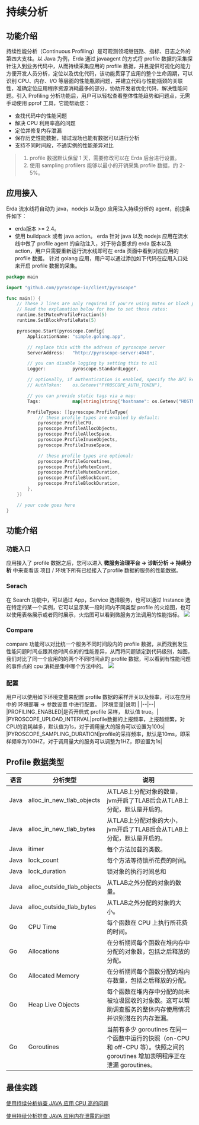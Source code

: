 # 持续分析

## 功能介绍
持续性能分析（Continuous Profiling）是可观测领域继链路、指标、日志之外的第四大支柱。以 Java 为例，Erda 通过 javaagent 的方式将 profile 数据的采集探针注入到业务代码中，从而持续采集应用的 profile 数据，并且提供可视化的能力方便开发人员分析，定位以及优化代码，该功能贯穿了应用的整个生命周期，可以识别 CPU、内存、I/O 等层面的性能瓶颈问题，并建立代码与性能瓶颈的关联性，准确定位应用程序资源消耗最多的部分，协助开发者优化代码，解决性能问题。引入 Profiling 分析功能后，用户可以轻松查看整体性能趋势和问题点，无需手动使用 pprof 工具，它能帮助您：

* 查找代码中的性能问题
* 解决 CPU 利用率高的问题
* 定位并修复内存泄漏
* 保存历史性能数据，错过现场也能有数据可以进行分析
* 支持不同时间段，不通实例的性能差异对比

> 1. profile 数据默认保留 1 天，需要修改可以在 Erda 后台进行设置。
> 2. 使用 sampling profilers 能够以最小的开销采集 profile 数据，约 2-5%。

## 应用接入
Erda 流水线将自动为 java，nodejs 以及go 应用注入持续分析的 agent，前提条件如下：
* erda版本 >= 2.4。
* 使用 buildpack 或者 java action。
erda 针对 java 以及 nodejs 应用在流水线中做了 profile agent 的自动注入，对于符合要求的 erda 版本以及 action，用户只需要重新运行流水线即可在 erda 页面中看到对应应用的 profile 数据。
针对 golang 应用，用户可以通过添加如下代码在应用入口处来开启 profile 数据的采集。
```go
package main

import "github.com/pyroscope-io/client/pyroscope"

func main() {
    // These 2 lines are only required if you're using mutex or block profiling
    // Read the explanation below for how to set these rates:
    runtime.SetMutexProfileFraction(5)
    runtime.SetBlockProfileRate(5)

    pyroscope.Start(pyroscope.Config{
        ApplicationName: "simple.golang.app",

        // replace this with the address of pyroscope server
        ServerAddress:   "http://pyroscope-server:4040",

        // you can disable logging by setting this to nil
        Logger:          pyroscope.StandardLogger,

        // optionally, if authentication is enabled, specify the API key:
        // AuthToken:    os.Getenv("PYROSCOPE_AUTH_TOKEN"),

        // you can provide static tags via a map:
        Tags:            map[string]string{"hostname": os.Getenv("HOSTNAME")},

        ProfileTypes: []pyroscope.ProfileType{
            // these profile types are enabled by default:
            pyroscope.ProfileCPU,
            pyroscope.ProfileAllocObjects,
            pyroscope.ProfileAllocSpace,
            pyroscope.ProfileInuseObjects,
            pyroscope.ProfileInuseSpace,

            // these profile types are optional:
            pyroscope.ProfileGoroutines,
            pyroscope.ProfileMutexCount,
            pyroscope.ProfileMutexDuration,
            pyroscope.ProfileBlockCount,
            pyroscope.ProfileBlockDuration,
        },
    })

    // your code goes here
}
```

## 功能介绍

### 功能入口
应用接入了 profile 数据之后，您可以进入 **微服务治理平台 -> 诊断分析 -> 持续分析** 中来查看该 项目 / 环境下所有已经接入了profile 数据的服务的性能数据。

### Serach
在 Search 功能中，可以通过 App，Service 选择服务，也可以通过 Instance 选在特定的某一个实例，它可以显示某一段时间内不同类型 profile 的火焰图，也可以使用表格展示或者同时展示，火焰图可以看到微服务方法调用的性能指标。
![](http://terminus-paas.oss-cn-hangzhou.aliyuncs.com/paas-doc/2023/07/04/c723db4d-d3a9-4994-8502-f019570d22b3.png)

### Compare
compare 功能可以对比统一个服务不同时间段内的 profile 数据，从而找到发生性能问题时间点跟其他时间点的的性能差异，从而将问题锁定到代码级别，如图，我们对比了同一个应用的的两个不同时间点的 profile 数据，可以看到有性能问题的事件点的 cpu 消耗是集中哪个方法中的。
![](http://terminus-paas.oss-cn-hangzhou.aliyuncs.com/paas-doc/2023/07/04/aaef91fc-cceb-45a7-bd87-7150ac04c2ed.png)

### 配置
用户可以使用如下环境变量来配置 profile 数据的采样开关以及频率，可以在应用中的 环境部署 -> 参数设置 中进行配置。
|环境变量|说明 |
|--|--|
|PROFILING_ENABLED|是否开启式 profile 采样， 默认值 true。|
|PYROSCOPE_UPLOAD_INTERVAL|profile数据的上报频率，上报越频繁，对CPU的消耗越多，默认值为1s，对于调用量大的服务可以设置为100s|
|PYROSCOPE_SAMPLING_DURATION|profile的采样频率，默认是10ms，即采样频率为100HZ，对于调用量大的服务可以调整为1HZ，即设置为1s|

## Profile 数据类型

|语言|分析类型|说明|
|--|--|--|
|Java|alloc_in_new_tlab_objects|从TLAB上分配对象的数量，jvm开启了TLAB后会从TLAB上分配，默认是开启的。|
|Java|alloc_in_new_tlab_bytes|从TLAB上分配对象的大小，jvm开启了TLAB后会从TLAB上分配，默认是开启的。|
|Java|itimer|每个方法加载的类数。|
|Java|lock_count|每个方法等待锁所花费的时间。|
|Java|lock_duration|锁对象的执行时间总和|
|Java|alloc_outside_tlab_objects|从TLAB之外分配的对象的数量。|
|Java|alloc_outside_tlab_bytes|从TLAB之外分配的对象的大小。|
|Go|CPU Time|每个函数在 CPU 上执行所花费的时间。|
|Go|Allocations|在分析期间每个函数在堆内存中分配的对象数，包括之后释放的分配。|
|Go|Allocated Memory|在分析期间每个函数分配的堆内存数量，包括之后释放的分配。|
|Go|Heap Live Objects|每个函数在堆内存中分配的尚未被垃圾回收的对象数。这可以帮助调查服务的整体内存使用情况并识别潜在的内存泄漏。|
|Go|Goroutines|当前有多少 goroutines 在同一个函数中运行的快照（on-CPU 和 off-CPU 等）。快照之间的 goroutines 增加表明程序正在泄漏 goroutines。|

## 最佳实践
[使用持续分析排查 JAVA 应用 CPU 高的问题](../../practice/apm/profile-cpu.md)

[使用持续分析排查 JAVA 应用内存泄露的问题](../../practice/apm/profile-memory.md)
